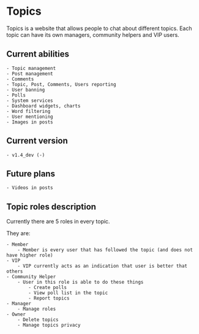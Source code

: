 # Topics
Topics is a website that allows people to chat about different topics. Each topic can have its own managers, community helpers and VIP users.

## Current abilities
    - Topic management
    - Post management
    - Comments
    - Topic, Post, Comments, Users reporting
    - User banning
    - Polls
    - System services
    - Dashboard widgets, charts
    - Word filtering
    - User mentioning
    - Images in posts

## Current version
    - v1.4_dev (-)

## Future plans
    - Videos in posts

## Topic roles description
Currently there are 5 roles in every topic.

They are:

    - Member
        - Member is every user that has followed the topic (and does not have higher role)
    - VIP
        - VIP currently acts as an indication that user is better that others
    - Community Helper
        - User in this role is able to do these things
            - Create polls
            - View poll list in the topic
            - Report topics
    - Manager
        - Manage roles
    - Owner
        - Delete topics
        - Manage topics privacy
